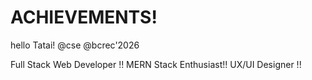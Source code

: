 # ACHIEVEMENTS!
hello Tatai!
@cse 
@bcrec'2026
<!DOCTYPE html>

Full Stack Web Developer !!
MERN Stack Enthusiast!!
UX/UI Designer !!
